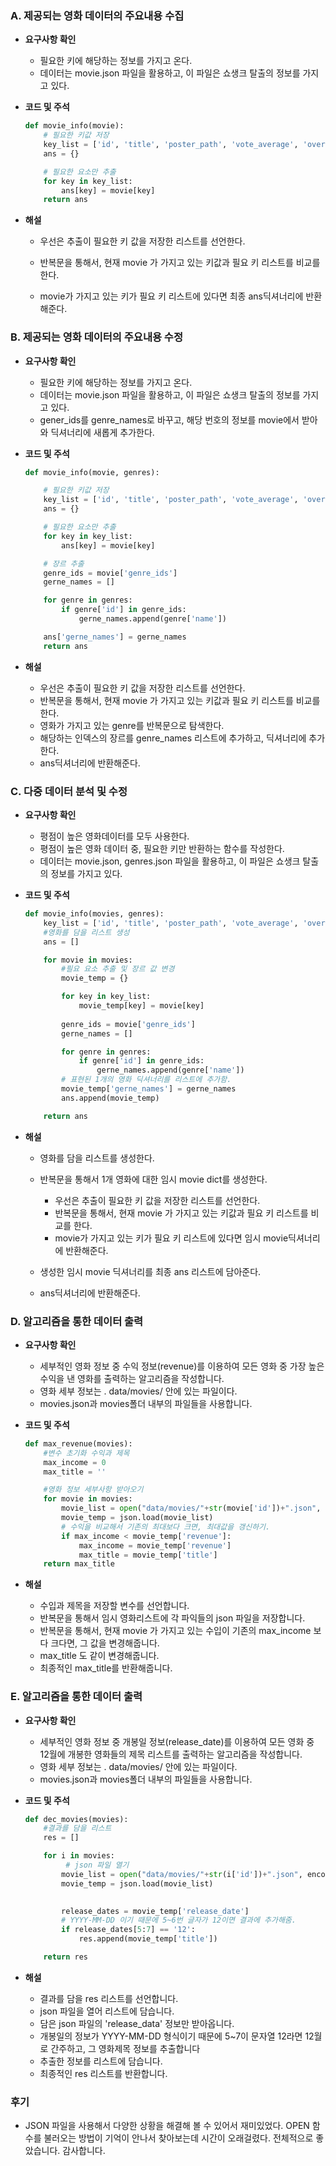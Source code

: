 ### A. 제공되는 영화 데이터의 주요내용 수집

- **요구사항 확인**

  - 필요한 키에 해당하는 정보를 가지고 온다.
  - 데이터는 movie.json 파일을 활용하고, 이 파일은 쇼생크 탈출의 정보를 가지고 있다.

  

- **코드 및 주석**

  ```python
  def movie_info(movie):
      # 필요한 키값 저장
      key_list = ['id', 'title', 'poster_path', 'vote_average', 'overview', 'genre_ids']
      ans = {}
  
      # 필요한 요소만 추출
      for key in key_list:
          ans[key] = movie[key]
      return ans
  ```

  

- **해설**

  - 우선은 추출이 필요한 키 값을 저장한 리스트를 선언한다.

  - 반복문을 통해서, 현재 movie 가 가지고 있는 키값과 필요 키 리스트를 비교를 한다.

  - movie가 가지고 있는 키가 필요 키 리스트에 있다면 최종 ans딕셔너리에 반환해준다.

    

### B. 제공되는 영화 데이터의 주요내용 수정

- **요구사항 확인**

  - 필요한 키에 해당하는 정보를 가지고 온다.
  - 데이터는 movie.json 파일을 활용하고, 이 파일은 쇼생크 탈출의 정보를 가지고 있다.
  - gener_ids를 genre_names로 바꾸고, 해당 번호의 정보를 movie에서 받아와 딕셔너리에 새롭게 추가한다.

  

- **코드 및 주석**

  ```python
  def movie_info(movie, genres):
  
      # 필요한 키값 저장
      key_list = ['id', 'title', 'poster_path', 'vote_average', 'overview']
      ans = {}
  
      # 필요한 요소만 추출
      for key in key_list:
          ans[key] = movie[key]
  
      # 장르 추출
      genre_ids = movie['genre_ids']
      gerne_names = []
  
      for genre in genres: 
          if genre['id'] in genre_ids:
              gerne_names.append(genre['name']) 
  
      ans['gerne_names'] = gerne_names
      return ans
  ```

  

- **해설**
  - 우선은 추출이 필요한 키 값을 저장한 리스트를 선언한다.
  - 반복문을 통해서, 현재 movie 가 가지고 있는 키값과 필요 키 리스트를 비교를 한다.
  - 영화가 가지고 있는 genre를 반복문으로 탐색한다.
  - 해당하는 인덱스의 장르를 genre_names 리스트에 추가하고, 딕셔너리에 추가한다.
  - ans딕셔너리에 반환해준다.



### C. 다중 데이터 분석 및 수정

- **요구사항 확인**

  - 평점이 높은 영화데이터를 모두 사용한다.
  - 평점이 높은 영화 데이터 중, 필요한 키만 반환하는 함수를 작성한다.
  - 데이터는 movie.json, genres.json 파일을 활용하고, 이 파일은 쇼생크 탈출의 정보를 가지고 있다.

  

- **코드 및 주석**

  ```python
  def movie_info(movies, genres):
      key_list = ['id', 'title', 'poster_path', 'vote_average', 'overview']
      #영화를 담을 리스트 생성
      ans = []
  
      for movie in movies:
          #필요 요소 추출 및 장르 값 변경
          movie_temp = {}
  
          for key in key_list:
              movie_temp[key] = movie[key]
          
          genre_ids = movie['genre_ids']
          gerne_names = []
  
          for genre in genres: 
              if genre['id'] in genre_ids:
                  gerne_names.append(genre['name']) 
          # 표현된 1개의 영화 딕셔너리를 리스트에 추가함.       
          movie_temp['gerne_names'] = gerne_names
          ans.append(movie_temp)
  
      return ans
  ```

  

- **해설**

  - 영화를 담을 리스트를 생성한다.

  - 반복문을 통해서 1개 영화에 대한 임시 movie dict를 생성한다.

    - 우선은 추출이 필요한 키 값을 저장한 리스트를 선언한다.
    - 반복문을 통해서, 현재 movie 가 가지고 있는 키값과 필요 키 리스트를 비교를 한다.
    - movie가 가지고 있는 키가 필요 키 리스트에 있다면 임시 movie딕셔너리에 반환해준다.

  - 생성한 임시 movie 딕셔너리를 최종 ans 리스트에 담아준다.

  - ans딕셔너리에 반환해준다.

    



### D. 알고리즘을 통한 데이터 출력

- **요구사항 확인**

  - 세부적인 영화 정보 중 수익 정보(revenue)를 이용하여 모든 영화 중 가장 높은 수익을 낸 영화를 출력하는 알고리즘을 작성합니다. 
  - 영화 세부 정보는 . data/movies/ 안에 있는 파일이다.
  - movies.json과 movies폴더 내부의 파일들을 사용합니다.

  

- **코드 및 주석**

  ```python
  def max_revenue(movies):
      #변수 초기화 수익과 제목
      max_income = 0  
      max_title = ''
  
      #영화 정보 세부사항 받아오기
      for movie in movies:
          movie_list = open("data/movies/"+str(movie['id'])+".json", encoding='UTF8')
          movie_temp = json.load(movie_list) 
          # 수익을 비교해서 기존의 최대보다 크면, 최대값을 갱신하기.
          if max_income < movie_temp['revenue']:
              max_income = movie_temp['revenue']
              max_title = movie_temp['title']
      return max_title 
  ```

  

- **해설**
  - 수입과 제목을 저장할 변수를 선언합니다.
  - 반복문을 통해서 임시 영화리스트에 각 파익들의 json 파일을 저장합니다.
  - 반복문을 통해서, 현재 movie 가 가지고 있는 수입이 기존의 max_income 보다 크다면, 그 값을 변경해줍니다.
  - max_title 도 같이 변경해줍니다.
  - 최종적인 max_title를 반환해줍니다.



### E. 알고리즘을 통한 데이터 출력

- **요구사항 확인**

  - 세부적인 영화 정보 중 개봉일 정보(release_date)를 이용하여 모든 영화 중 12월에 개봉한 영화들의 제목 리스트를 출력하는 알고리즘을 작성합니다.
  - 영화 세부 정보는 . data/movies/ 안에 있는 파일이다.
  - movies.json과 movies폴더 내부의 파일들을 사용합니다.

  

- **코드 및 주석**

  ```python
  def dec_movies(movies):
      #결과를 담을 리스트
      res = []
  
      for i in movies:
           # json 파일 열기
          movie_list = open("data/movies/"+str(i['id'])+".json", encoding='UTF8')
          movie_temp = json.load(movie_list)
  
      
          release_dates = movie_temp['release_date']
          # YYYY-MM-DD 이기 때문에 5~6번 글자가 12이면 결과에 추가해줌.
          if release_dates[5:7] == '12':
              res.append(movie_temp['title'])
  
      return res
  ```

  

- **해설**
  - 결과를 담을 res 리스트를 선언합니다.
  - json 파일을 열어 리스트에 담습니다.
  - 담은 json 파일의 'release_data' 정보만 받아옵니다.
  - 개봉일의 정보가 YYYY-MM-DD 형식이기 때문에 5~7이 문자열 12라면 12월로 간주하고, 그 영화제목 정보를 추출합니다
  - 추출한 정보를 리스트에 담습니다.
  - 최종적인 res 리스트를 반환합니다.





###  후기

- JSON 파일을 사용해서 다양한 상황을 해결해 볼 수 있어서 재미있었다. OPEN 함수를 불러오는 방법이 기억이 안나서 찾아보는데 시간이 오래걸렸다. 전체적으로 좋았습니다. 감사합니다.